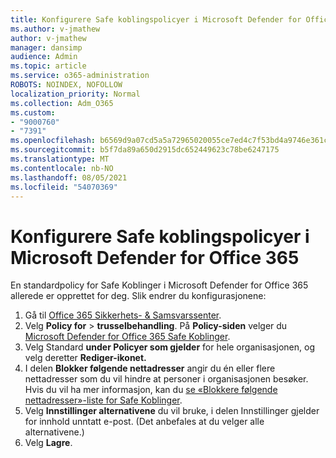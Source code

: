 ```yaml
---
title: Konfigurere Safe koblingspolicyer i Microsoft Defender for Office 365
ms.author: v-jmathew
author: v-jmathew
manager: dansimp
audience: Admin
ms.topic: article
ms.service: o365-administration
ROBOTS: NOINDEX, NOFOLLOW
localization_priority: Normal
ms.collection: Adm_O365
ms.custom:
- "9000760"
- "7391"
ms.openlocfilehash: b6569d9a07cd5a5a72965020055ce7ed4c7f53bd4a9746e361c805c8410c0cde
ms.sourcegitcommit: b5f7da89a650d2915dc652449623c78be6247175
ms.translationtype: MT
ms.contentlocale: nb-NO
ms.lasthandoff: 08/05/2021
ms.locfileid: "54070369"
---
```

# <a name="set-up-safe-link-policies-in-microsoft-defender-for-office-365"></a>Konfigurere Safe koblingspolicyer i Microsoft Defender for Office 365

En standardpolicy for Safe Koblinger i Microsoft Defender for Office 365 allerede er opprettet for deg. Slik endrer du konfigurasjonene:

1. Gå til [Office 365 Sikkerhets- & Samsvarssenter](https://go.microsoft.com/fwlink/p/?linkid=2077143).
2. Velg **Policy for**  >  **trusselbehandling**. På **Policy-siden** velger du [Microsoft Defender for Office 365 Safe Koblinger](https://go.microsoft.com/fwlink/?linkid=2101058).
3. Velg Standard **under Policyer som gjelder** for hele organisasjonen, og velg deretter **Rediger-ikonet.** 
4. I delen **Blokker følgende nettadresser** angir du én eller flere nettadresser som du vil hindre at personer i organisasjonen besøker. Hvis du vil ha mer informasjon, kan du [se «Blokkere følgende nettadresser»-liste for Safe Koblinger](https://go.microsoft.com/fwlink/?linkid=2092123).
5. Velg **Innstillinger alternativene** du vil bruke, i delen Innstillinger gjelder for innhold unntatt e-post. (Det anbefales at du velger alle alternativene.)
6. Velg **Lagre**.
